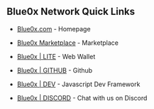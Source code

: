## **Blue0x Network Quick Links** ##

* [Blue0x.com](https://blue0x.com) - Homepage

* [Blue0x Marketplace](https://market.blue0x.com) - Marketplace

* [Blue0x | LITE](https://lite.blue0x.com) - Web Wallet

* [Blue0x | GITHUB](https://github.com/theBlue0x) - Github

* [Blue0x | DEV](https://github.com/theBlue0x/BLXDevKit) - Javascript Dev Framework

* [Blue0x | DISCORD](https://discord.gg/8db6CRqM4H) - Chat with us on Discord
